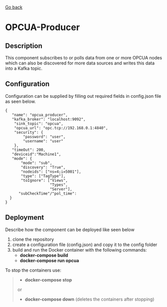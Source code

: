 [Go back](../../README.md)

# OPCUA-Producer

## Description
This component subscribes to or polls data from one or more OPCUA nodes which can also be discovered for more data sources and writes this data into a Kafka topic.


## Configuration
Configuration can be supplied by filling out required fields in config.json file as seen below. 

```
{
   "name": "opcua_producer",
   "kafka_broker": "localhost:9092",
 	"sink_topic": "opcua",
 	"opcua_url": "opc.tcp://192.168.0.1:4840",
 	"security": {
 		"password": "user",
 		"username": "user"
	},
   "timeOut": 200,
   "deviceid":"Machine1",
   "mode": {
       "mode": "sub",
       "discovery": "True",
       "nodeids": ["ns=4;i=5001"],    
       "type": ["TagType"],            
       "toIgnore": ["Views", 
                    "Types", 
                    "Server"],        
      "subCheckTime"/"pol_time":
  }
}
```

## Deployment
Describe how the component can be deployed like seen below

1. clone the repository
2. create a configuration file (config.json) and copy it to the config folder
3. build and run the Docker container with the following commands:
   - **docker-compose build**
   - **docker-compose run opcua**

To stop the containers use:
> - **docker-compose stop**
>
> or
> - **docker-compose down** (deletes the containers after stopping)
  

